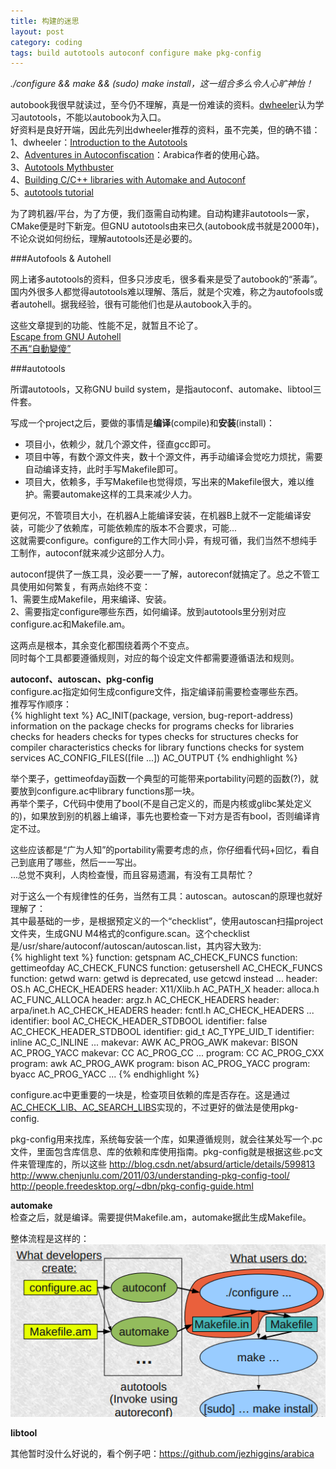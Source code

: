 ```yaml
---
title: 构建的迷思
layout: post
category: coding
tags: build autotools autoconf configure make pkg-config
---
```


*./configure && make && (sudo) make install，这一组合多么令人心旷神怡！*

autobook我很早就读过，至今仍不理解，真是一份难读的资料。[dwheeler](http://www.dwheeler.com/autotools/)认为学习autotools，不能以autobook为入口。  
好资料是良好开端，因此先列出dwheeler推荐的资料，虽不完美，但的确不错：  
1、dwheeler：[Introduction to the Autotools](http://www.dwheeler.com/autotools/)  
2、[Adventures in Autoconfiscation](http://www.jezuk.co.uk/cgi-bin/view/articles/autoconfiscation-part-one)：Arabica作者的使用心路。  
3、[Autotools Mythbuster](http://www.flameeyes.eu/autotools-mythbuster/index.html)  
4、[Building C/C++ libraries with Automake and Autoconf](http://www.openismus.com/documents/linux/building_libraries/building_libraries)  
5、[autotools tutorial](http://www.lrde.epita.fr/~adl/autotools.html)  

为了跨机器/平台，为了方便，我们亟需自动构建。自动构建非autotools一家，CMake便是时下新宠。但GNU autotools由来已久(autobook成书就是2000年)，不论众说如何纷纭，理解autotools还是必要的。

###Autofools & Autohell

网上诸多autotools的资料，但多只涉皮毛，很多看来是受了autobook的“荼毒”。国内外很多人都觉得autotools难以理解、落后，就是个灾难，称之为autofools或者autohell。据我经验，很有可能他们也是从autobook入手的。

这些文章提到的功能、性能不足，就暂且不论了。  
[Escape from GNU Autohell](http://www.shlomifish.org/open-source/anti/autohell/)  
[不再“自動變傻”](http://imtx.me/archives/1352.html)  

###autotools

所谓autotools，又称GNU build system，是指autoconf、automake、libtool三件套。

写成一个project之后，要做的事情是**编译**(compile)和**安装**(install)：  
- 项目小，依赖少，就几个源文件，径直gcc即可。  
- 项目中等，有数个源文件夹，数十个源文件，再手动编译会觉吃力烦扰，需要自动编译支持，此时手写Makefile即可。  
- 项目大，依赖多，手写Makefile也觉得烦，写出来的Makefile很大，难以维护。需要automake这样的工具来减少人力。  

更何况，不管项目大小，在机器A上能编译安装，在机器B上就不一定能编译安装，可能少了依赖库，可能依赖库的版本不合要求，可能...  
这就需要configure。configure的工作大同小异，有规可循，我们当然不想纯手工制作，autoconf就来减少这部分人力。  

autoconf提供了一族工具，没必要一一了解，autoreconf就搞定了。总之不管工具使用如何繁复，有两点始终不变：  
1、需要生成Makefile，用来编译、安装。  
2、需要指定configure哪些东西，如何编译。放到autotools里分别对应configure.ac和Makefile.am。  

这两点是根本，其余变化都围绕着两个不变点。  
同时每个工具都要遵循规则，对应的每个设定文件都需要遵循语法和规则。  

**autoconf、autoscan、pkg-config**  
configure.ac指定如何生成configure文件，指定编译前需要检查哪些东西。  
推荐写作顺序：  
{% highlight text %}
AC_INIT(package, version, bug-report-address)
information on the package
checks for programs
checks for libraries
checks for headers 
checks for types
checks for structures
checks for compiler characteristics
checks for library functions
checks for system services
AC_CONFIG_FILES([file ...])
AC_OUTPUT
{% endhighlight %}

举个栗子，gettimeofday函数一个典型的可能带来portability问题的函数(?)，就要放到configure.ac中library functions那一块。  
再举个栗子，C代码中使用了bool(不是自己定义的，而是内核或glibc某处定义的)，如果放到别的机器上编译，事先也要检查一下对方是否有bool，否则编译肯定不过。  

这些应该都是“广为人知”的portability需要考虑的点，你仔细看代码+回忆，看自己到底用了哪些，然后一一写出。  
...总觉不爽利，人肉检查慢，而且容易遗漏，有没有工具帮忙？  

对于这么一个有规律性的任务，当然有工具：autoscan。autoscan的原理也就好理解了：  
其中最基础的一步，是根据预定义的一个“checklist”，使用autoscan扫描project文件夹，生成GNU M4格式的configure.scan。这个checklist是/usr/share/autoconf/autoscan/autoscan.list，其内容大致为:  
{% highlight text %}
function: getspnam AC_CHECK_FUNCS
function: gettimeofday AC_CHECK_FUNCS
function: getusershell AC_CHECK_FUNCS
function: getwd warn: getwd is deprecated, use getcwd instead
...
header: OS.h            AC_CHECK_HEADERS
header: X11/Xlib.h              AC_PATH_X
header: alloca.h                AC_FUNC_ALLOCA
header: argz.h          AC_CHECK_HEADERS
header: arpa/inet.h             AC_CHECK_HEADERS
header: fcntl.h         AC_CHECK_HEADERS
...
identifier: bool                AC_CHECK_HEADER_STDBOOL
identifier: false               AC_CHECK_HEADER_STDBOOL
identifier: gid_t               AC_TYPE_UID_T
identifier: inline              AC_C_INLINE
...
makevar: AWK            AC_PROG_AWK
makevar: BISON          AC_PROG_YACC
makevar: CC             AC_PROG_CC
...
program: CC             AC_PROG_CXX
program: awk            AC_PROG_AWK
program: bison          AC_PROG_YACC
program: byacc          AC_PROG_YACC
...
{% endhighlight %}

configure.ac中更重要的一块是，检查项目依赖的库是否存在。这是通过[AC_CHECK_LIB、AC_SEARCH_LIBS](http://www.gnu.org/software/hello/manual/autoconf/Libraries.html)实现的，不过更好的做法是使用pkg-config.

pkg-config用来找库，系统每安装一个库，如果遵循规则，就会往某处写一个.pc文件，里面包含库信息、库的依赖和库使用指南。pkg-config就是根据这些.pc文件来管理库的，所以这些
http://blog.csdn.net/absurd/article/details/599813  
http://www.chenjunlu.com/2011/03/understanding-pkg-config-tool/  
http://people.freedesktop.org/~dbn/pkg-config-guide.html  

**automake**  
检查之后，就是编译。需要提供Makefile.am，automake据此生成Makefile。  

整体流程是这样的：  
![](/images/autotools_flow.PNG)  

**libtool**  

其他暂时没什么好说的，看个例子吧：https://github.com/jezhiggins/arabica